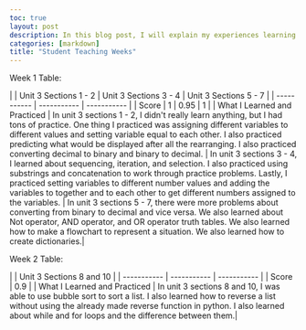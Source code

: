 ```yaml
---
toc: true
layout: post
description: In this blog post, I will explain my experiences learning from the student teachers and I will show the scores I received for my hacks.
categories: [markdown]
title: "Student Teaching Weeks"
---
```


Week 1 Table:

|    | Unit 3 Sections 1 - 2  | Unit 3 Sections 3 - 4 | Unit 3 Sections 5 - 7 |
| ----------- | ----------- | ----------- |
| Score    | 1       |  0.95    |  1    |
| What I Learned and Practiced | In unit 3 sections 1 - 2, I didn't really learn anything, but I had tons of practice. One thing I practiced was assigning different variables to different values and setting variable equal to each other. I also practiced predicting what would be displayed after all the rearranging. I also practiced converting decimal to binary and binary to decimal.   |  In unit 3 sections 3 - 4, I learned about sequencing, iteration, and selection. I also practiced using substrings and concatenation to work through practice problems. Lastly, I practiced setting variables to different number values and adding the variables to together and to each other to get different numbers assigned to the variables.  | In unit 3 sections 5 - 7, there were more problems about converting from binary to decimal and vice versa. We also learned about Not operator, AND operator, and OR operator truth tables. We also learned how to make a flowchart to represent a situation. We also learned how to create dictionaries.|

Week 2 Table:

|    | Unit 3 Sections 8 and 10 |
| ----------- | ----------- | ----------- |
| Score    | 0.9    |
| What I Learned and Practiced | In unit 3 sections 8 and 10, I was able to use bubble sort to sort a list. I also learned how to reverse a list without using the already made reverse function in python. I also learned about while and for loops and the difference between them.|

